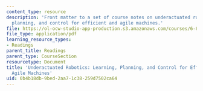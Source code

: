 ```yaml
---
content_type: resource
description: 'Front matter to a set of course notes on underactuated robotics: learning,
  planning, and control for efficient and agile machines.'
file: https://ol-ocw-studio-app-production.s3.amazonaws.com/courses/6-832-underactuated-robotics-spring-2009/0b4b18db9bed2aa71c38259d7502ca64_MIT6_832s09_read_preface.pdf
file_type: application/pdf
learning_resource_types:
- Readings
parent_title: Readings
parent_type: CourseSection
resourcetype: Document
title: 'Underactuated Robotics: Learning, Planning, and Control for Efficient and
  Agile Machines'
uid: 0b4b18db-9bed-2aa7-1c38-259d7502ca64
---
```

